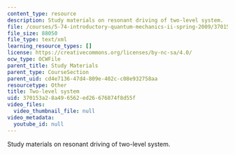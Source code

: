 ```yaml
---
content_type: resource
description: Study materials on resonant driving of two-level system.
file: /courses/5-74-introductory-quantum-mechanics-ii-spring-2009/370153a28a496562ed26676874f8d55f_MIT5_74s09_study01.xmcd
file_size: 88050
file_type: text/xml
learning_resource_types: []
license: https://creativecommons.org/licenses/by-nc-sa/4.0/
ocw_type: OCWFile
parent_title: Study Materials
parent_type: CourseSection
parent_uid: cd4e7136-47d4-809e-402c-c08e932758aa
resourcetype: Other
title: Two-level system
uid: 370153a2-8a49-6562-ed26-676874f8d55f
video_files:
  video_thumbnail_file: null
video_metadata:
  youtube_id: null
---
```

Study materials on resonant driving of two-level system.